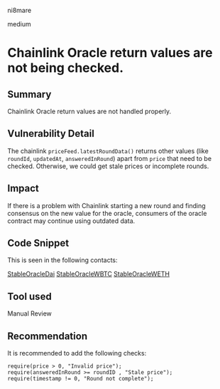 ni8mare

medium

# Chainlink Oracle return values are not being checked.

## Summary
Chainlink Oracle return values are not handled properly. 

## Vulnerability Detail
The chainlink `priceFeed.latestRoundData()` returns other values (like `roundId`, `updatedAt`, `answeredInRound`) apart from `price` that need to be checked. Otherwise, we could get stale prices or incomplete rounds.

## Impact
If there is a problem with Chainlink starting a new round and finding consensus on the new value for the oracle, consumers of the oracle contract may continue using outdated data.

## Code Snippet
This is seen in the following contacts:

[StableOracleDai](https://github.com/USSDofficial/ussd-contracts/blob/f44c726371f3152634bcf0a3e630802e39dec49c/contracts/oracles/StableOracleDAI.sol#L48)
[StableOracleWBTC](https://github.com/USSDofficial/ussd-contracts/blob/f44c726371f3152634bcf0a3e630802e39dec49c/contracts/oracles/StableOracleWBTC.sol#L23)
[StableOracleWETH](https://github.com/USSDofficial/ussd-contracts/blob/f44c726371f3152634bcf0a3e630802e39dec49c/contracts/oracles/StableOracleWETH.sol#L23)

## Tool used

Manual Review

## Recommendation
It is recommended to add the following checks:

```Solidity
require(price > 0, "Invalid price");
require(answeredInRound >= roundID , "Stale price");
require(timestamp != 0, "Round not complete");
```

